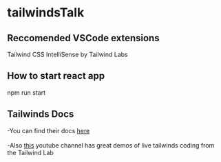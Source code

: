 # tailwindsTalk
 
 ## Reccomended VSCode extensions
 
 Tailwind CSS IntelliSense by Tailwind Labs
 
 
 ## How to start react app
 
  npm run start
 
 ## Tailwinds Docs
 
 -You can find their docs [here](https://tailwindcss.com/docs/installation)
 <br></br>
 -Also [this](https://www.youtube.com/c/TailwindLabs) youtube channel has great demos of live tailwinds coding from the Tailwind Lab
